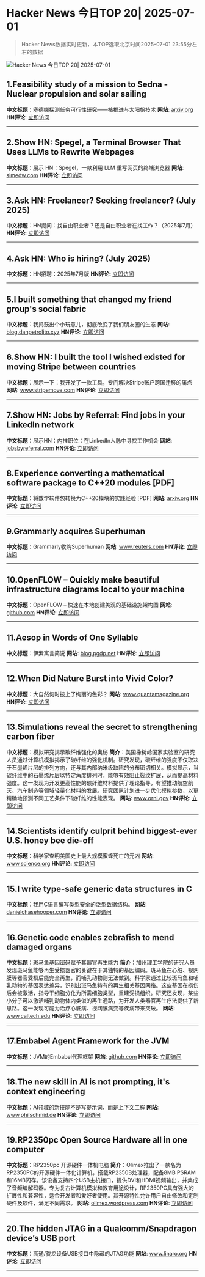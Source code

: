# Hacker News 今日TOP 20| 2025-07-01

> Hacker News数据实时更新，本TOP选取北京时间2025-07-01 23:55分左右的数据

![Hacker News 今日TOP 20| 2025-07-01](https://img.chuhaix.com/2024/0910_imageFile-1665440404179-628424718_1725901191.png)

## 1.Feasibility study of a mission to Sedna - Nuclear propulsion and solar sailing
**中文标题**：塞德娜探测任务可行性研究——核推进与太阳帆技术
**网站**:  <a href='https://arxiv.org/abs/2506.17732' target='_blank' rel='nofollow'>arxiv.org</a>
**HN评论**:  <a href='https://news.ycombinator.com/item?id=44434062&utm_source=www.chuhaix.com' target='_blank' rel='nofollow'>立即访问</a>

---

## 2.Show HN: Spegel, a Terminal Browser That Uses LLMs to Rewrite Webpages
**中文标题**：展示 HN：Spegel，一款利用 LLM 重写网页的终端浏览器
**网站**:  <a href='https://simedw.com/2025/06/23/introducing-spegel/' target='_blank' rel='nofollow'>simedw.com</a>
**HN评论**:  <a href='https://news.ycombinator.com/item?id=44433409&utm_source=www.chuhaix.com' target='_blank' rel='nofollow'>立即访问</a>

---

## 3.Ask HN: Freelancer? Seeking freelancer? (July 2025)
**中文标题**：HN提问：找自由职业者？还是自由职业者在找工作？（2025年7月）
**HN评论**:  <a href='https://news.ycombinator.com/item?id=44434575&utm_source=www.chuhaix.com' target='_blank' rel='nofollow'>立即访问</a>

---

## 4.Ask HN: Who is hiring? (July 2025)
**中文标题**：HN招聘：2025年7月版
**HN评论**:  <a href='https://news.ycombinator.com/item?id=44434576&utm_source=www.chuhaix.com' target='_blank' rel='nofollow'>立即访问</a>

---

## 5.I built something that changed my friend group's social fabric
**中文标题**：我捣鼓出个小玩意儿，彻底改变了我们朋友圈的生态
**网站**:  <a href='https://blog.danpetrolito.xyz/i-built-something-that-changed-my-friend-gro-social-fabric/' target='_blank' rel='nofollow'>blog.danpetrolito.xyz</a>
**HN评论**:  <a href='https://news.ycombinator.com/item?id=44403988&utm_source=www.chuhaix.com' target='_blank' rel='nofollow'>立即访问</a>

---

## 6.Show HN: I built the tool I wished existed for moving Stripe between countries
**中文标题**：展示一下：我开发了一款工具，专门解决Stripe账户跨国迁移的痛点
**网站**:  <a href='https://www.stripemove.com/' target='_blank' rel='nofollow'>www.stripemove.com</a>
**HN评论**:  <a href='https://news.ycombinator.com/item?id=44433429&utm_source=www.chuhaix.com' target='_blank' rel='nofollow'>立即访问</a>

---

## 7.Show HN: Jobs by Referral: Find jobs in your LinkedIn network
**中文标题**：展示HN：内推职位：在LinkedIn人脉中寻找工作机会
**网站**:  <a href='https://jobsbyreferral.com/' target='_blank' rel='nofollow'>jobsbyreferral.com</a>
**HN评论**:  <a href='https://news.ycombinator.com/item?id=44433386&utm_source=www.chuhaix.com' target='_blank' rel='nofollow'>立即访问</a>

---

## 8.Experience converting a mathematical software package to C++20 modules [PDF]
**中文标题**：将数学软件包转换为C++20模块的实践经验 [PDF]
**网站**:  <a href='https://arxiv.org/abs/2506.21654' target='_blank' rel='nofollow'>arxiv.org</a>
**HN评论**:  <a href='https://news.ycombinator.com/item?id=44433899&utm_source=www.chuhaix.com' target='_blank' rel='nofollow'>立即访问</a>

---

## 9.Grammarly acquires Superhuman
**中文标题**：Grammarly收购Superhuman
**网站**:  <a href='https://www.reuters.com/business/grammarly-acquires-email-startup-superhuman-ai-platform-push-2025-07-01/' target='_blank' rel='nofollow'>www.reuters.com</a>
**HN评论**:  <a href='https://news.ycombinator.com/item?id=44433994&utm_source=www.chuhaix.com' target='_blank' rel='nofollow'>立即访问</a>

---

## 10.OpenFLOW – Quickly make beautiful infrastructure diagrams local to your machine
**中文标题**：OpenFLOW – 快速在本地创建美观的基础设施架构图
**网站**:  <a href='https://github.com/stan-smith/OpenFLOW' target='_blank' rel='nofollow'>github.com</a>
**HN评论**:  <a href='https://news.ycombinator.com/item?id=44431178&utm_source=www.chuhaix.com' target='_blank' rel='nofollow'>立即访问</a>

---

## 11.Aesop in Words of One Syllable
**中文标题**：伊索寓言简说
**网站**:  <a href='https://blog.pgdp.net/2025/07/01/aesop-in-words-of-one-syllable/' target='_blank' rel='nofollow'>blog.pgdp.net</a>
**HN评论**:  <a href='https://news.ycombinator.com/item?id=44433843&utm_source=www.chuhaix.com' target='_blank' rel='nofollow'>立即访问</a>

---

## 12.When Did Nature Burst into Vivid Color?
**中文标题**：大自然何时披上了绚丽的色彩？
**网站**:  <a href='https://www.quantamagazine.org/when-did-nature-burst-into-vivid-color-20250627/' target='_blank' rel='nofollow'>www.quantamagazine.org</a>
**HN评论**:  <a href='https://news.ycombinator.com/item?id=44397921&utm_source=www.chuhaix.com' target='_blank' rel='nofollow'>立即访问</a>

---

## 13.Simulations reveal the secret to strengthening carbon fiber
**中文标题**：模拟研究揭示碳纤维强化的奥秘
**简介**：美国橡树岭国家实验室的研究人员通过计算机模拟揭示了碳纤维的强化机制。研究发现，碳纤维的强度不仅取决于石墨烯片层的排列方向，还与其内部纳米级缺陷的分布密切相关。模拟显示，当碳纤维中的石墨烯片层以特定角度排列时，能够有效阻止裂纹扩展，从而提高材料强度。这一发现为开发更高性能的碳纤维材料提供了理论指导，有望推动航空航天、汽车制造等领域轻量化材料的发展。研究团队计划进一步优化模拟参数，以更精确地预测不同工艺条件下碳纤维的性能表现。
**网站**:  <a href='https://www.ornl.gov/news/simulations-reveal-secret-strengthening-carbon-fiber' target='_blank' rel='nofollow'>www.ornl.gov</a>
**HN评论**:  <a href='https://news.ycombinator.com/item?id=44399838&utm_source=www.chuhaix.com' target='_blank' rel='nofollow'>立即访问</a>

---

## 14.Scientists identify culprit behind biggest-ever U.S. honey bee die-off
**中文标题**：科学家查明美国史上最大规模蜜蜂死亡的元凶
**网站**:  <a href='https://www.science.org/content/article/scientists-identify-culprit-behind-biggest-ever-u-s-honeybee-die' target='_blank' rel='nofollow'>www.science.org</a>
**HN评论**:  <a href='https://news.ycombinator.com/item?id=44432467&utm_source=www.chuhaix.com' target='_blank' rel='nofollow'>立即访问</a>

---

## 15.I write type-safe generic data structures in C
**中文标题**：我用C语言编写类型安全的泛型数据结构。
**网站**:  <a href='https://danielchasehooper.com/posts/typechecked-generic-c-data-structures/' target='_blank' rel='nofollow'>danielchasehooper.com</a>
**HN评论**:  <a href='https://news.ycombinator.com/item?id=44425461&utm_source=www.chuhaix.com' target='_blank' rel='nofollow'>立即访问</a>

---

## 16.Genetic code enables zebrafish to mend damaged organs
**中文标题**：斑马鱼基因密码赋予其器官再生能力
**简介**：加州理工学院的研究人员发现斑马鱼能够再生受损器官的关键在于其独特的基因编码。斑马鱼在心脏、视网膜等器官受损后能完全再生，而哺乳动物则无法做到。科学家通过比较斑马鱼和哺乳动物的基因表达差异，识别出斑马鱼特有的再生相关基因网络。这些基因在损伤后会被激活，指导干细胞分化为所需细胞类型，重建受损组织。研究还发现，某些小分子可以激活哺乳动物体内类似的再生通路，为开发人类器官再生疗法提供了新思路。这一发现可能为治疗心脏病、视网膜病变等疾病带来突破。
**网站**:  <a href='https://www.caltech.edu/about/news/genetic-code-enables-zebrafish-to-mend-damaged-organs' target='_blank' rel='nofollow'>www.caltech.edu</a>
**HN评论**:  <a href='https://news.ycombinator.com/item?id=44409488&utm_source=www.chuhaix.com' target='_blank' rel='nofollow'>立即访问</a>

---

## 17.Embabel Agent Framework for the JVM
**中文标题**：JVM的Embabel代理框架
**网站**:  <a href='https://github.com/embabel/embabel-agent' target='_blank' rel='nofollow'>github.com</a>
**HN评论**:  <a href='https://news.ycombinator.com/item?id=44410925&utm_source=www.chuhaix.com' target='_blank' rel='nofollow'>立即访问</a>

---

## 18.The new skill in AI is not prompting, it's context engineering
**中文标题**：AI领域的新技能不是写提示词，而是上下文工程
**网站**:  <a href='https://www.philschmid.de/context-engineering' target='_blank' rel='nofollow'>www.philschmid.de</a>
**HN评论**:  <a href='https://news.ycombinator.com/item?id=44427757&utm_source=www.chuhaix.com' target='_blank' rel='nofollow'>立即访问</a>

---

## 19.RP2350pc Open Source Hardware all in one computer
**中文标题**：RP2350pc 开源硬件一体机电脑
**简介**：Olimex推出了一款名为RP2350PC的开源硬件一体化计算机，搭载RP2350B处理器，配备8MB PSRAM和16MB闪存。该设备支持四个USB主机接口，提供DVI和HDMI视频输出，并集成了音频编解码器。专为复古计算机模拟和教育用途设计，RP2350PC具有强大的扩展性和兼容性，适合开发者和爱好者使用。其开源特性允许用户自由修改和定制硬件及软件，满足不同需求。
**网站**:  <a href='https://olimex.wordpress.com/2025/07/01/rp2350pc-open-source-hardware-all-in-one-computer-with-rp2350b-8mb-psram-16mb-flash-four-usb-host-dvi-hdmi-output-and-audio-codec-for-retro-computer-emulation-and-education/' target='_blank' rel='nofollow'>olimex.wordpress.com</a>
**HN评论**:  <a href='https://news.ycombinator.com/item?id=44433222&utm_source=www.chuhaix.com' target='_blank' rel='nofollow'>立即访问</a>

---

## 20.The hidden JTAG in a Qualcomm/Snapdragon device’s USB port
**中文标题**：高通/骁龙设备USB接口中隐藏的JTAG功能
**网站**:  <a href='https://www.linaro.org/blog/hidden-jtag-qualcomm-snapdragon-usb/' target='_blank' rel='nofollow'>www.linaro.org</a>
**HN评论**:  <a href='https://news.ycombinator.com/item?id=44426428&utm_source=www.chuhaix.com' target='_blank' rel='nofollow'>立即访问</a>

---

